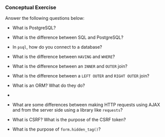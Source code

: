 ### Conceptual Exercise

Answer the following questions below:

- What is PostgreSQL?
<!-- - one type of database management system -->

- What is the difference between SQL and PostgreSQL?
<!-- - sql is standardized querying language, and postgresql is just the system that speaks it -->

- In `psql`, how do you connect to a database?
<!-- - \c 'db_name' -->

- What is the difference between `HAVING` and `WHERE`?
<!-- - 'WHERE' refers to the first layer of filtering where you are looking for key:value. 'HAVING' refers to the next layer of grouped rows -->

- What is the difference between an `INNER` and `OUTER` join?
<!-- - inner join only gets data that overlaps, outer joins, gets all data that doesn't -->

- What is the difference between a `LEFT OUTER` and `RIGHT OUTER` join?
<!-- - left outer join joins the tables on the left side that doesnt overlap, right outer is the other side -->

- What is an ORM? What do they do?
<!-- - object relational mapping refers to systems that translates/maps data between languages -->
- 
- What are some differences between making HTTP requests using AJAX 
  and from the server side using a library like `requests`?
  <!-- - ajax uses asynchronous/await to process requests, scripted cdn
  - requests is imported from python library, also used for HTTP requests -->

- What is CSRF? What is the purpose of the CSRF token?
<!-- - cross site request forgery, prohibits data movement from unauthorized websites/links. must be authenticated with hidden token -->

- What is the purpose of `form.hidden_tag()`?
<!-- - checks for csrf token to know where or not it is a POST/GET request -->
